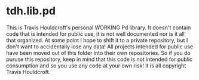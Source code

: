 # tdh.lib.pd
This is Travis Houldcroft's personal WORKING Pd library. It doesn't contain code that is intended for public use, it is not well documented nor is it all that organized. At some point I hope to shift it to a private repository, but I don't want to accidentally lose any data! All projects intended for public use have been moved out of this folder into their own repositories. So if you do puruse this repository, keep in mind that this code is not intended for public consumption and so you use any code at your own risk! It is all copyright Travis Houldcroft.

